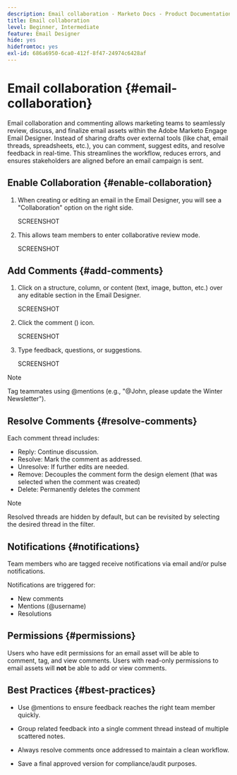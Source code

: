 ```yaml
---
description: Email collaboration - Marketo Docs - Product Documentation
title: Email collaboration
level: Beginner, Intermediate
feature: Email Designer
hide: yes
hidefromtoc: yes
exl-id: 686a6950-6ca0-412f-8f47-24974c6428af
---
```

# Email collaboration {#email-collaboration}

Email collaboration and commenting allows marketing teams to seamlessly review, discuss, and finalize email assets within the Adobe Marketo Engage Email Designer. Instead of sharing drafts over external tools (like chat, email threads, spreadsheets, etc.), you can comment, suggest edits, and resolve feedback in real-time. This streamlines the workflow, reduces errors, and ensures stakeholders are aligned before an email campaign is sent.


## Enable Collaboration {#enable-collaboration}

1. When creating or editing an email in the Email Designer, you will see a "Collaboration" option on the right side.

   SCREENSHOT

1. This allows team members to enter collaborative review mode.

   SCREENSHOT

## Add Comments {#add-comments}

1. Click on a structure, column, or content (text, image, button, etc.) over any editable section in the Email Designer.

   SCREENSHOT

1. Click the comment () icon.

   SCREENSHOT

1. Type feedback, questions, or suggestions.

   SCREENSHOT

>[!NOTE]
>
>Tag teammates using @mentions (e.g., "@John, please update the Winter Newsletter").

## Resolve Comments {#resolve-comments}

Each comment thread includes:

* Reply: Continue discussion.
* Resolve: Mark the comment as addressed.
* Unresolve: If further edits are needed.
* Remove: Decouples the comment form the design element (that was selected when the comment was created)
* Delete: Permanently deletes the comment

>[!NOTE]
>
>Resolved threads are hidden by default, but can be revisited by selecting the desired thread in the filter.

## Notifications {#notifications}

Team members who are tagged receive notifications via email and/or pulse notifications.

Notifications are triggered for:

* New comments
* Mentions (@username)
* Resolutions

## Permissions {#permissions}

Users who have edit permissions for an email asset will be able to comment, tag, and view comments. Users with read-only permissions to email assets will **not** be able to add or view comments.

## Best Practices {#best-practices}

* Use @mentions to ensure feedback reaches the right team member quickly.

* Group related feedback into a single comment thread instead of multiple scattered notes.

* Always resolve comments once addressed to maintain a clean workflow.

* Save a final approved version for compliance/audit purposes.
